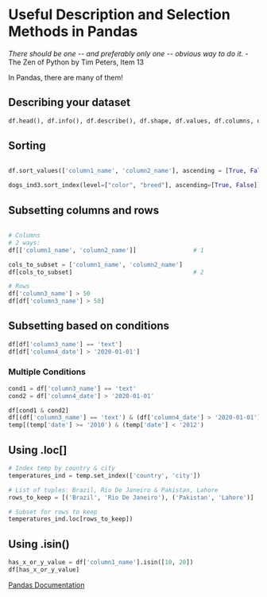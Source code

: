 # Useful Description and Selection Methods in Pandas

*There should be one -- and preferably only one -- obvious way to do it.* - The Zen of Python by Tim Peters, Item 13

In Pandas, there are many of them!

## Describing your dataset

```python
df.head(), df.info(), df.describe(), df.shape, df.values, df.columns, df.index,
```

## Sorting

```python

df.sort_values(['column1_name', 'column2_name'], ascending = [True, False])

dogs_ind3.sort_index(level=["color", "breed"], ascending=[True, False])
```

## Subsetting columns and rows

```python

# Columns
# 2 ways:
df[['column1_name', 'column2_name']]                # 1

cols_to_subset = ['column1_name', 'column2_name']
df[cols_to_subset]                                  # 2

# Rows
df['column3_name'] > 50
df[df['column3_name'] > 50]
```

## Subsetting based on conditions

```python
df[df['column3_name'] == 'text']
df[df['column4_date'] > '2020-01-01']

```

### Multiple Conditions

```python
cond1 = df['column3_name'] == 'text'
cond2 = df['column4_date'] > '2020-01-01'

df[cond1 & cond2]                                                           # 1
df[(df['column3_name'] == 'text') & (df['column4_date'] > '2020-01-01')]    # 2
temp[(temp['date'] >= '2010') & (temp['date'] < '2012')
```

## Using .loc[]

```python
# Index temp by country & city
temperatures_ind = temp.set_index(['country', 'city'])

# List of tuples: Brazil, Rio De Janeiro & Pakistan, Lahore
rows_to_keep = [('Brazil', 'Rio De Janeiro'), ('Pakistan', 'Lahore')]

# Subset for rows to keep
temperatures_ind.loc[rows_to_keep])
```

## Using .isin()

```python
has_x_or_y_value = df['column1_name'].isin([10, 20])
df[has_x_or_y_value]
```

[Pandas Documentation](https://pandas.pydata.org/docs/user_guide/index.html)
